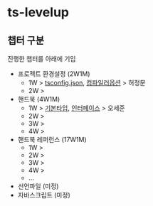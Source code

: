 # ts-levelup

## 챕터 구분

진행한 챕터를 아래에 기입

- 프로젝트 환경설정 (2W1M)
  - 1W > [tsconfig.json](), [컴파일러옵션]() > 허정문
  - 2W >
- 핸드북 (4W1M)
  - 1W > [기본타입](), [인터페이스]() > 오세준
  - 2W >
  - 3W >
  - 4W >
- 핸드북 레퍼런스 (17W1M)
  - 1W >
  - 2W >
  - 3W >
  - 4W >
  - ...
- 선언파일 (미정)
- 자바스크립트 (미정)
